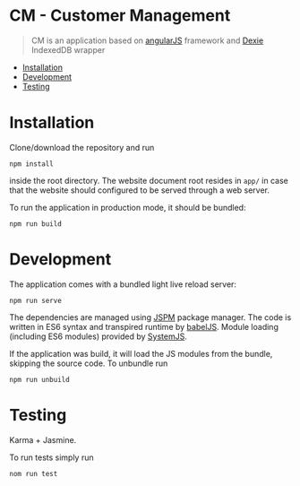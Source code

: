 # CM - Customer Management

> CM is an application based on [angularJS](https://angularjs.org/) framework and [Dexie](http://www.dexie.org) IndexedDB wrapper


* [Installation](#installation)
* [Development](#development)
* [Testing](#testing)



<a name="installation"></a>
# Installation
Clone/download the repository and run 

	npm install
	
inside the root directory. The website document root resides in `app/` in case that the website should configured to be served through a web server. 

To run the application in production mode, it should be bundled: 

	npm run build

<a name="development"></a>
# Development
The application comes with a bundled light live reload server:

	npm run serve
	
The dependencies are managed using [JSPM](http://jspm.io/) package manager. 
The code is written in ES6 syntax and transpired runtime by [babelJS](babeljs.io). Module loading (including ES6 modules) provided by [SystemJS](https://github.com/systemjs/systemjs).

If the application was build, it will load the JS modules from the bundle, skipping the source code. To unbundle run

	npm run unbuild

<a name="testing"></a>
# Testing
Karma + Jasmine.

To run tests simply run

	nom run test
	

